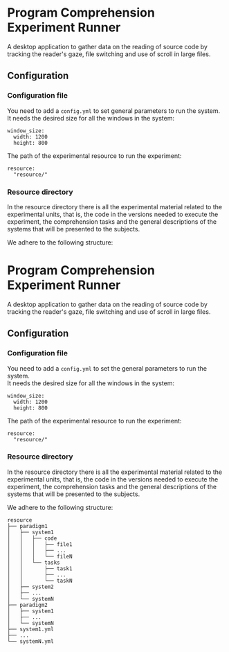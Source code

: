 # Program Comprehension Experiment Runner

A desktop application to gather data on the reading of source code by tracking the reader's gaze, file switching and use of scroll in large files.

## Configuration

### Configuration file

You need to add a `config.yml` to set general parameters to run the system.  
It needs the desired size for all the windows in the system:

    window_size:
      width: 1200
      height: 800

The path of the experimental resource to run the experiment:

    resource:
      "resource/"

### Resource directory

In the resource directory there is all the experimental material related to the experimental units, that is, the code in the versions needed to execute the experiment, the comprehension tasks and the general descriptions of the systems that will be presented to the subjects.

We adhere to the following structure:

# Program Comprehension Experiment Runner

A desktop application to gather data on the reading of source code by tracking the reader's gaze, file switching and use of scroll in large files.

## Configuration

### Configuration file

You need to add a `config.yml` to set the general parameters to run the system.  
It needs the desired size for all the windows in the system:

    window_size:
      width: 1200
      height: 800

The path of the experimental resource to run the experiment:

    resource:
      "resource/"

### Resource directory

In the resource directory there is all the experimental material related to the experimental units, that is, the code in the versions needed to execute the experiment, the comprehension tasks and the general descriptions of the systems that will be presented to the subjects.

We adhere to the following structure:

    resource
    ├── paradigm1
    │   ├── system1
    │   │   ├── code
    │   │   │   ├── file1
    │   │   │   ├── ...
    │   │   │   └── fileN
    │   │   └── tasks
    │   │       ├── task1
    │   │       ├── ...
    │   │       └── taskN
    │   ├── system2
    │   ├── ...
    │   └── systemN
    ├── paradigm2
    │   ├── system1
    │   ├── ...
    │   └── systemN
    ├── system1.yml
    ├── ...
    └── systemN.yml
